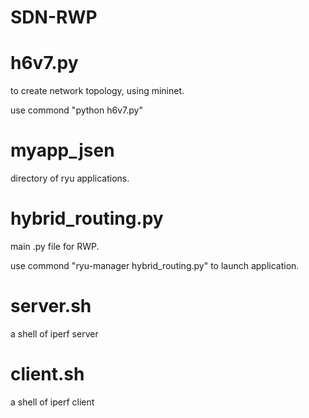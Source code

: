 # SDN-RWP

# h6v7.py 

to create network topology, using mininet.

use commond "python h6v7.py" 

# myapp_jsen 
 
directory of ryu applications.

# hybrid_routing.py  

main .py file for RWP. 

use commond "ryu-manager hybrid_routing.py"  to launch application.

# server.sh 

a shell of iperf server

# client.sh 
 
a shell of iperf client


 
